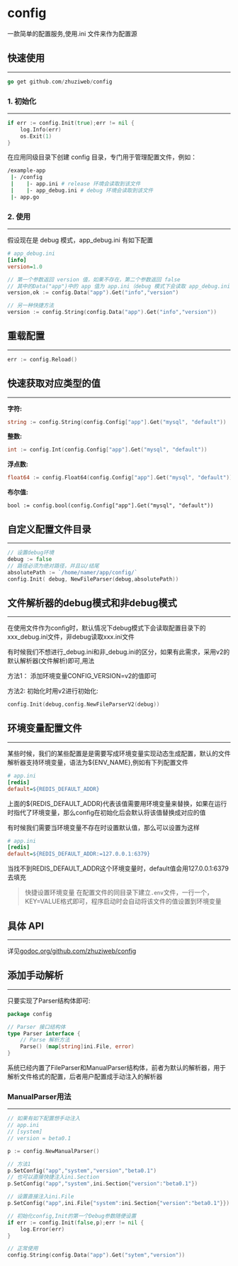 # config

一款简单的配置服务,使用.ini 文件来作为配置源

## 快速使用
---

```go
go get github.com/zhuziweb/config
```

### 1. 初始化
---

```go
if err := config.Init(true);err != nil {
    log.Info(err)
    os.Exit(1)
}
```

在应用同级目录下创建 config 目录，专门用于管理配置文件，例如：

```bash
/example-app
 |- /config
 |    |- app.ini # release 环境会读取到该文件
 |    |- app_debug.ini # debug 环境会读取到该文件 
 |- app.go    
```

### 2. 使用
---

假设现在是 debug 模式，app_debug.ini 有如下配置

```ini
# app_debug.ini
[info]
version=1.0
```

```go
// 第一个参数返回 version 值，如果不存在，第二个参数返回 false
// 其中的Data("app")中的 app 值为 app.ini（debug 模式下会读取 app_debug.ini 下的值）
version,ok := config.Data("app").Get("info","version")

// 另一种快捷方法
version := config.String(config.Data("app").Get("info","version"))
```

## 重载配置
---

```go
err := config.Reload()
```

## 快速获取对应类型的值
---

**字符:**

```go
string := config.String(config.Config["app"].Get("mysql", "default"))
```

**整数:**

```go
int := config.Int(config.Config["app"].Get("mysql", "default"))
```


**浮点数:**

```go
float64 := config.Float64(config.Config["app"].Get("mysql", "default"))
```

**布尔值:**

```gp
bool := config.bool(config.Config["app"].Get("mysql", "default"))
```

## 自定义配置文件目录
---

```go
// 设置debug环境
debug := false
// 路径必须为绝对路径，并且以/结尾
absolutePath := `/home/namer/app/config/`
config.Init( debug, NewFileParser(debug,absolutePath))
```

## 文件解析器的debug模式和非debug模式
---

在使用文件作为config时，默认情况下debug模式下会读取配置目录下的xxx_debug.ini文件，非debug读取xxx.ini文件

有时候我们不想进行_debug.ini和非_debug.ini的区分，如果有此需求，采用v2的默认解析器(文件解析)即可,用法

方法1： 添加环境变量CONFIG_VERSION=v2的值即可

方法2: 初始化时用v2进行初始化:

```go
config.Init(debug,config.NewFileParserV2(debug))
```

## 环境变量配置文件
---

某些时候，我们的某些配置是是需要写成环境变量实现动态生成配置，默认的文件解析器支持环境变量，语法为${ENV_NAME},例如有下列配置文件

```ini
# app.ini
[redis]
default=${REDIS_DEFAULT_ADDR}
```

上面的${REDIS_DEFAULT_ADDR}代表该值需要用环境变量来替换，如果在运行时指代了环境变量，那么config在初始化后会默认将该值替换成对应的值

有时候我们需要当环境变量不存在时设置默认值，那么可以设置为这样

```ini
# app.ini
[redis]
default=${REDIS_DEFAULT_ADDR:=127.0.0.1:6379}
```

当找不到REDIS_DEFAULT_ADDR这个环境变量时，default值会用127.0.0.1:6379去填充

> 快捷设置环境变量
> 在配置文件的同目录下建立`.env`文件，一行一个，KEY=VALUE格式即可，程序启动时会自动将该文件的值设置到环境变量

## 具体 API
---

详见[godoc.org/github.com/zhuziweb/config](godoc.org/github.com/zhuziweb/config)

## 添加手动解析
---

只要实现了Parser结构体即可:

```go
package config

// Parser 接口结构体
type Parser interface {
    // Parse 解析方法
    Parse() (map[string]ini.File, error)
}
```

系统已经内置了FileParser和ManualParser结构体，前者为默认的解析器，用于解析文件格式的配置，后者用户配置成手动注入的解析器

### ManualParser用法
---

```go
// 如果有如下配置想手动注入
// app.ini
// [system]
// version = beta0.1

p := config.NewManualParser()

// 方法1
p.SetConfig("app","system","version","beta0.1")
// 也可以直接快捷注入ini.Section
p.SetConfig("app","system",ini.Section{"version":"beta0.1"})

// 设置直接注入ini.File
p.SetConfig("app",ini.File{"system":ini.Section{"version":"beta0.1"}})

// 初始化config,Init的第一个Debug参数随便设置
if err := config.Init(false,p);err != nil {
	log.Error(err)
}

// 正常使用
config.String(config.Data("app").Get("sytem","version"))
```